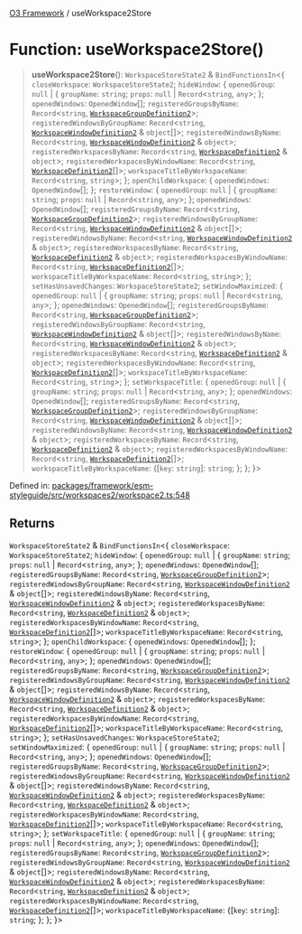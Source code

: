 [O3 Framework](../API.md) / useWorkspace2Store

# Function: useWorkspace2Store()

> **useWorkspace2Store**(): `WorkspaceStoreState2` & `BindFunctionsIn`\<\{ `closeWorkspace`: `WorkspaceStoreState2`; `hideWindow`: \{ `openedGroup`: `null` \| \{ `groupName`: `string`; `props`: `null` \| `Record`\<`string`, `any`\>; \}; `openedWindows`: `OpenedWindow`[]; `registeredGroupsByName`: `Record`\<`string`, [`WorkspaceGroupDefinition2`](../interfaces/WorkspaceGroupDefinition2.md)\>; `registeredWindowsByGroupName`: `Record`\<`string`, [`WorkspaceWindowDefinition2`](../interfaces/WorkspaceWindowDefinition2.md) & `object`[]\>; `registeredWindowsByName`: `Record`\<`string`, [`WorkspaceWindowDefinition2`](../interfaces/WorkspaceWindowDefinition2.md) & `object`\>; `registeredWorkspacesByName`: `Record`\<`string`, [`WorkspaceDefinition2`](../interfaces/WorkspaceDefinition2.md) & `object`\>; `registeredWorkspacesByWindowName`: `Record`\<`string`, [`WorkspaceDefinition2`](../interfaces/WorkspaceDefinition2.md)[]\>; `workspaceTitleByWorkspaceName`: `Record`\<`string`, `string`\>; \}; `openChildWorkspace`: \{ `openedWindows`: `OpenedWindow`[]; \}; `restoreWindow`: \{ `openedGroup`: `null` \| \{ `groupName`: `string`; `props`: `null` \| `Record`\<`string`, `any`\>; \}; `openedWindows`: `OpenedWindow`[]; `registeredGroupsByName`: `Record`\<`string`, [`WorkspaceGroupDefinition2`](../interfaces/WorkspaceGroupDefinition2.md)\>; `registeredWindowsByGroupName`: `Record`\<`string`, [`WorkspaceWindowDefinition2`](../interfaces/WorkspaceWindowDefinition2.md) & `object`[]\>; `registeredWindowsByName`: `Record`\<`string`, [`WorkspaceWindowDefinition2`](../interfaces/WorkspaceWindowDefinition2.md) & `object`\>; `registeredWorkspacesByName`: `Record`\<`string`, [`WorkspaceDefinition2`](../interfaces/WorkspaceDefinition2.md) & `object`\>; `registeredWorkspacesByWindowName`: `Record`\<`string`, [`WorkspaceDefinition2`](../interfaces/WorkspaceDefinition2.md)[]\>; `workspaceTitleByWorkspaceName`: `Record`\<`string`, `string`\>; \}; `setHasUnsavedChanges`: `WorkspaceStoreState2`; `setWindowMaximized`: \{ `openedGroup`: `null` \| \{ `groupName`: `string`; `props`: `null` \| `Record`\<`string`, `any`\>; \}; `openedWindows`: `OpenedWindow`[]; `registeredGroupsByName`: `Record`\<`string`, [`WorkspaceGroupDefinition2`](../interfaces/WorkspaceGroupDefinition2.md)\>; `registeredWindowsByGroupName`: `Record`\<`string`, [`WorkspaceWindowDefinition2`](../interfaces/WorkspaceWindowDefinition2.md) & `object`[]\>; `registeredWindowsByName`: `Record`\<`string`, [`WorkspaceWindowDefinition2`](../interfaces/WorkspaceWindowDefinition2.md) & `object`\>; `registeredWorkspacesByName`: `Record`\<`string`, [`WorkspaceDefinition2`](../interfaces/WorkspaceDefinition2.md) & `object`\>; `registeredWorkspacesByWindowName`: `Record`\<`string`, [`WorkspaceDefinition2`](../interfaces/WorkspaceDefinition2.md)[]\>; `workspaceTitleByWorkspaceName`: `Record`\<`string`, `string`\>; \}; `setWorkspaceTitle`: \{ `openedGroup`: `null` \| \{ `groupName`: `string`; `props`: `null` \| `Record`\<`string`, `any`\>; \}; `openedWindows`: `OpenedWindow`[]; `registeredGroupsByName`: `Record`\<`string`, [`WorkspaceGroupDefinition2`](../interfaces/WorkspaceGroupDefinition2.md)\>; `registeredWindowsByGroupName`: `Record`\<`string`, [`WorkspaceWindowDefinition2`](../interfaces/WorkspaceWindowDefinition2.md) & `object`[]\>; `registeredWindowsByName`: `Record`\<`string`, [`WorkspaceWindowDefinition2`](../interfaces/WorkspaceWindowDefinition2.md) & `object`\>; `registeredWorkspacesByName`: `Record`\<`string`, [`WorkspaceDefinition2`](../interfaces/WorkspaceDefinition2.md) & `object`\>; `registeredWorkspacesByWindowName`: `Record`\<`string`, [`WorkspaceDefinition2`](../interfaces/WorkspaceDefinition2.md)[]\>; `workspaceTitleByWorkspaceName`: \{[`key`: `string`]: `string`; \}; \}; \}\>

Defined in: [packages/framework/esm-styleguide/src/workspaces2/workspace2.ts:548](https://github.com/openmrs/openmrs-esm-core/blob/main/packages/framework/esm-styleguide/src/workspaces2/workspace2.ts#L548)

## Returns

`WorkspaceStoreState2` & `BindFunctionsIn`\<\{ `closeWorkspace`: `WorkspaceStoreState2`; `hideWindow`: \{ `openedGroup`: `null` \| \{ `groupName`: `string`; `props`: `null` \| `Record`\<`string`, `any`\>; \}; `openedWindows`: `OpenedWindow`[]; `registeredGroupsByName`: `Record`\<`string`, [`WorkspaceGroupDefinition2`](../interfaces/WorkspaceGroupDefinition2.md)\>; `registeredWindowsByGroupName`: `Record`\<`string`, [`WorkspaceWindowDefinition2`](../interfaces/WorkspaceWindowDefinition2.md) & `object`[]\>; `registeredWindowsByName`: `Record`\<`string`, [`WorkspaceWindowDefinition2`](../interfaces/WorkspaceWindowDefinition2.md) & `object`\>; `registeredWorkspacesByName`: `Record`\<`string`, [`WorkspaceDefinition2`](../interfaces/WorkspaceDefinition2.md) & `object`\>; `registeredWorkspacesByWindowName`: `Record`\<`string`, [`WorkspaceDefinition2`](../interfaces/WorkspaceDefinition2.md)[]\>; `workspaceTitleByWorkspaceName`: `Record`\<`string`, `string`\>; \}; `openChildWorkspace`: \{ `openedWindows`: `OpenedWindow`[]; \}; `restoreWindow`: \{ `openedGroup`: `null` \| \{ `groupName`: `string`; `props`: `null` \| `Record`\<`string`, `any`\>; \}; `openedWindows`: `OpenedWindow`[]; `registeredGroupsByName`: `Record`\<`string`, [`WorkspaceGroupDefinition2`](../interfaces/WorkspaceGroupDefinition2.md)\>; `registeredWindowsByGroupName`: `Record`\<`string`, [`WorkspaceWindowDefinition2`](../interfaces/WorkspaceWindowDefinition2.md) & `object`[]\>; `registeredWindowsByName`: `Record`\<`string`, [`WorkspaceWindowDefinition2`](../interfaces/WorkspaceWindowDefinition2.md) & `object`\>; `registeredWorkspacesByName`: `Record`\<`string`, [`WorkspaceDefinition2`](../interfaces/WorkspaceDefinition2.md) & `object`\>; `registeredWorkspacesByWindowName`: `Record`\<`string`, [`WorkspaceDefinition2`](../interfaces/WorkspaceDefinition2.md)[]\>; `workspaceTitleByWorkspaceName`: `Record`\<`string`, `string`\>; \}; `setHasUnsavedChanges`: `WorkspaceStoreState2`; `setWindowMaximized`: \{ `openedGroup`: `null` \| \{ `groupName`: `string`; `props`: `null` \| `Record`\<`string`, `any`\>; \}; `openedWindows`: `OpenedWindow`[]; `registeredGroupsByName`: `Record`\<`string`, [`WorkspaceGroupDefinition2`](../interfaces/WorkspaceGroupDefinition2.md)\>; `registeredWindowsByGroupName`: `Record`\<`string`, [`WorkspaceWindowDefinition2`](../interfaces/WorkspaceWindowDefinition2.md) & `object`[]\>; `registeredWindowsByName`: `Record`\<`string`, [`WorkspaceWindowDefinition2`](../interfaces/WorkspaceWindowDefinition2.md) & `object`\>; `registeredWorkspacesByName`: `Record`\<`string`, [`WorkspaceDefinition2`](../interfaces/WorkspaceDefinition2.md) & `object`\>; `registeredWorkspacesByWindowName`: `Record`\<`string`, [`WorkspaceDefinition2`](../interfaces/WorkspaceDefinition2.md)[]\>; `workspaceTitleByWorkspaceName`: `Record`\<`string`, `string`\>; \}; `setWorkspaceTitle`: \{ `openedGroup`: `null` \| \{ `groupName`: `string`; `props`: `null` \| `Record`\<`string`, `any`\>; \}; `openedWindows`: `OpenedWindow`[]; `registeredGroupsByName`: `Record`\<`string`, [`WorkspaceGroupDefinition2`](../interfaces/WorkspaceGroupDefinition2.md)\>; `registeredWindowsByGroupName`: `Record`\<`string`, [`WorkspaceWindowDefinition2`](../interfaces/WorkspaceWindowDefinition2.md) & `object`[]\>; `registeredWindowsByName`: `Record`\<`string`, [`WorkspaceWindowDefinition2`](../interfaces/WorkspaceWindowDefinition2.md) & `object`\>; `registeredWorkspacesByName`: `Record`\<`string`, [`WorkspaceDefinition2`](../interfaces/WorkspaceDefinition2.md) & `object`\>; `registeredWorkspacesByWindowName`: `Record`\<`string`, [`WorkspaceDefinition2`](../interfaces/WorkspaceDefinition2.md)[]\>; `workspaceTitleByWorkspaceName`: \{[`key`: `string`]: `string`; \}; \}; \}\>
